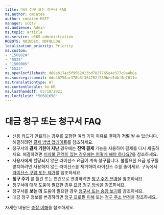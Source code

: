 ```yaml
---
title: 대금 청구 또는 청구서 FAQ
ms.author: cmcatee
author: cmcatee-MSFT
manager: scotv
ms.audience: Admin
ms.topic: article
ms.service: o365-administration
ROBOTS: NOINDEX, NOFOLLOW
localization_priority: Priority
ms.custom:
- "1500024"
- "5525"
- "1500005"
- "5523"
ms.openlocfilehash: d69ab174c5f9562023bd7827765e4e377c9a4b8a
ms.sourcegitcommit: dde46756ac370b3f384702f259bed1dbf8e7611b
ms.translationtype: HT
ms.contentlocale: ko-KR
ms.lasthandoff: 03/10/2021
ms.locfileid: "50601650"
---
```

# <a name="billing-or-invoice-faq"></a>대금 청구 또는 청구서 FAQ

- 신용 카드가 만료되는 경우를 포함한 여러 가지 이유로 결제가 **거절** 될 수 있습니다. 해결하려면 [결제 방법 업데이트](https://docs.microsoft.com/microsoft-365/commerce/billing-and-payments/manage-payment-methods#update-payment-method-details)를 참조하세요.
- 청구서의 **결제 기한이 지난** 경우에는 **잔액 결제** 기능을 사용하여 결제를 다시 제출하세요. 해결하려면 [미지불 잔액이 있는 경우에는 어떻게 해야 하나요?](https://docs.microsoft.com/microsoft-365/commerce/billing-and-payments/pay-for-your-subscription#what-if-i-have-an-outstanding-balance)를 참조하세요.
- 사용자에게 할당되지 않은 라이선스 요금이 계속 청구됩니다. 불필요한 요금 청구를 방지하려면 사용하지 않는 라이선스를 제거하여 라이선스 수를 줄이세요. 구독에서 [라이선스 구입 또는 제거](https://docs.microsoft.com/microsoft-365/commerce/licenses/buy-licenses)를 참조하세요.
- **청구 주기** 를 월간 또는 연간으로 변경하려면 [청구 주기 변경](https://docs.microsoft.com/microsoft-365/commerce/billing-and-payments/change-payment-frequency)을 참조하세요.
- 청구서에 대해 도움이 필요한 경우 [요금 청구 방식](https://docs.microsoft.com/microsoft-365/commerce/billing-and-payments/understand-your-invoice2)을 참조하세요.
- 청구서를 **보는 데** 도움이 필요한 경우 [청구서 또는 송장 보기](https://docs.microsoft.com/microsoft-365/commerce/billing-and-payments/view-your-bill-or-invoice)를 참조하세요.
- 대금 청구 정보를 변경하려면 [청구 프로필 이해](https://docs.microsoft.com/microsoft-365/commerce/billing-and-payments/manage-billing-profiles) 또는 [청구 주소 변경](https://docs.microsoft.com/microsoft-365/commerce/billing-and-payments/change-your-billing-addresses)을 참조하세요.

자세한 내용은 [송장 이해](https://docs.microsoft.com/microsoft-365/commerce/billing-and-payments/understand-your-invoice2)를 참조하세요.